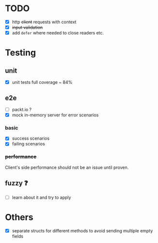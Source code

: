 # TODO
- [x] http ~~client~~ requests with context
- [x] ~~input validation~~
- [x] add `defer` where needed to close readers etc.
# Testing
## unit
- [x] unit tests full coverage ~ 84%
## e2e
- [ ] packt.io ?
- [x] mock in-memory server for error scenarios
### basic
- [x] success scenarios
- [x] failing scenarios
### ~~performance~~
Client's side performance should not be an issue until proven.
## fuzzy ❓
- [ ] learn about it and try to apply

# Others
- [x] separate structs for different methods to avoid sending multiple empty fields